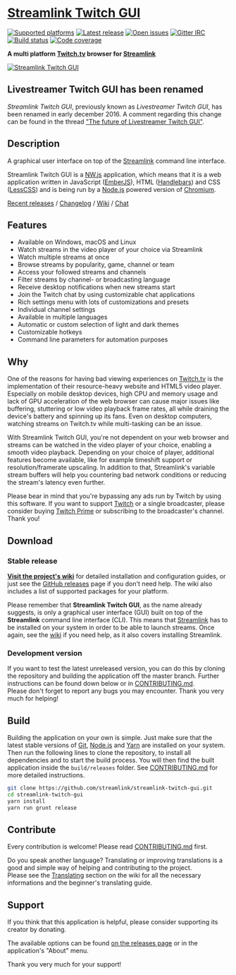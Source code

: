 [Streamlink Twitch GUI][Website]
===
[![Supported platforms][badge-platforms]][Releases] [![Latest release][badge-release]][Releases] [![Open issues][badge-issues]][Issues] [![Gitter IRC][badge-gitter]][Gitter] [![Build status][badge-actions]][Github-actions] [![Code coverage][badge-codecov]][Codecov]

**A multi platform [Twitch.tv][Twitch] browser for [Streamlink][Streamlink]**

[![Streamlink Twitch GUI][Preview]][Releases]


## Livestreamer Twitch GUI has been renamed

*Streamlink Twitch GUI*, previously known as *Livestreamer Twitch GUI*, has been renamed in early december 2016. A comment regarding this change can be found in the thread ["The future of Livestreamer Twitch GUI"][Application-rename].


## Description

A graphical user interface on top of the [Streamlink][Streamlink] command line interface.  

Streamlink Twitch GUI is a [NW.js][NW.js] application, which means that it is a web application written in JavaScript ([EmberJS][EmberJS]), HTML ([Handlebars][Handlebars]) and CSS ([LessCSS][LessCSS]) and is being run by a [Node.js][Node.js] powered version of [Chromium][Chromium].

[Recent releases][Releases] / [Changelog][Changelog] / [Wiki][Wiki] / [Chat][Gitter]


## Features

* Available on Windows, macOS and Linux
* Watch streams in the video player of your choice via Streamlink
* Watch multiple streams at once
* Browse streams by popularity, game, channel or team
* Access your followed streams and channels
* Filter streams by channel- or broadcasting language
* Receive desktop notifications when new streams start
* Join the Twitch chat by using customizable chat applications
* Rich settings menu with lots of customizations and presets
* Individual channel settings
* Available in multiple languages
* Automatic or custom selection of light and dark themes
* Customizable hotkeys
* Command line parameters for automation purposes


## Why

One of the reasons for having bad viewing experiences on [Twitch.tv][Twitch] is the implementation of their resource-heavy website and HTML5 video player. Especially on mobile desktop devices, high CPU and memory usage and lack of GPU acceleration of the web browser can cause major issues like buffering, stuttering or low video playback frame rates, all while draining the device's battery and spinning up its fans. Even on desktop computers, watching streams on Twitch.tv while multi-tasking can be an issue.

With Streamlink Twitch GUI, you're not dependent on your web browser and streams can be watched in the video player of your choice, enabling a smooth video playback. Depending on your choice of player, additional features become available, like for example timeshift support or resolution/framerate upscaling. In addition to that, Streamlink's variable stream buffers will help you countering bad network conditions or reducing the stream's latency even further.

Please bear in mind that you're bypassing any ads run by Twitch by using this software. If you want to support [Twitch][Twitch] or a single broadcaster, please consider buying [Twitch Prime][TwitchPrime] or subscribing to the broadcaster's channel. Thank you!


## Download

### Stable release

[**Visit the project's wiki**][Wiki] for detailed installation and configuration guides, or just see the [GitHub releases][Releases] page if you don't need help. The wiki also includes a list of supported packages for your platform.

Please remember that **Streamlink Twitch GUI**, as the name already suggests, is only a graphical user interface (GUI) built on top of the **Streamlink** command line interface (CLI). This means that [Streamlink][Streamlink] has to be installed on your system in order to be able to launch streams. Once again, see the [wiki][Wiki] if you need help, as it also covers installing Streamlink.

### Development version

If you want to test the latest unreleased version, you can do this by cloning the repository and building the application off the master branch. Further instructions can be found down below or in [CONTRIBUTING.md][Contributing].  
Please don't forget to report any bugs you may encounter. Thank you very much for helping!


## Build

Building the application on your own is simple. Just make sure that the latest stable versions of [Git][Git], [Node.js][Node.js] and [Yarn][yarn] are installed on your system.  
Then run the following lines to clone the repository, to install all dependencies and to start the build process. You will then find the built application inside the `build/releases` folder. See [CONTRIBUTING.md][Contributing] for more detailed instructions.

```bash
git clone https://github.com/streamlink/streamlink-twitch-gui.git
cd streamlink-twitch-gui
yarn install
yarn run grunt release
```


## Contribute

Every contribution is welcome! Please read [CONTRIBUTING.md][Contributing] first.

Do you speak another language? Translating or improving translations is a good and simple way of helping and contributing to the project.  
Please see the [Translating][Translating] section on the wiki for all the necessary informations and the beginner's translating guide.


## Support

If you think that this application is helpful, please consider supporting its creator by donating.

The available options can be found [on the releases page][Releases] or in the application's "About" menu.

Thank you very much for your support!


  [Preview]: https://user-images.githubusercontent.com/467294/32060296-a08d7b44-ba6e-11e7-9793-8ef60fc3e1f0.jpg "Preview image"
  [Website]: https://streamlink.github.io/streamlink-twitch-gui/ "Streamlink Twitch GUI website"
  [Releases]: https://github.com/streamlink/streamlink-twitch-gui/releases "Streamlink Twitch GUI Releases"
  [Issues]: https://github.com/streamlink/streamlink-twitch-gui/issues "Streamlink Twitch GUI Issues"
  [Wiki]: https://github.com/streamlink/streamlink-twitch-gui/wiki "Streamlink Twitch GUI Wiki"
  [Github-actions]: https://github.com/streamlink/streamlink-twitch-gui/actions?query=event%3Apush "Github actions"
  [Codecov]: https://codecov.io/gh/streamlink/streamlink-twitch-gui "Codecov"
  [Gitter]: https://gitter.im/streamlink/streamlink-twitch-gui "Gitter IRC"
  [Contributing]: https://github.com/streamlink/streamlink-twitch-gui/blob/master/CONTRIBUTING.md
  [Translating]: https://github.com/streamlink/streamlink-twitch-gui/wiki/Translating "Translating Wiki page"
  [Changelog]: https://github.com/streamlink/streamlink-twitch-gui/blob/master/CHANGELOG.md
  [Streamlink]: https://streamlink.github.io/ "Streamlink"
  [Twitch]: https://twitch.tv "Twitch.tv"
  [TwitchPrime]: https://twitch.amazon.com/prime "Twitch Prime"
  [NW.js]: https://github.com/nwjs/nw.js "NW.js"
  [EmberJS]: http://emberjs.com/ "EmberJS"
  [Handlebars]: http://handlebarsjs.com/ "Handlebars.js"
  [LessCSS]: http://lesscss.org/ "LessCSS"
  [Chromium]: https://www.chromium.org/ "Chromium"
  [Microsoft Visual C++ 2008 Redistributable Package]: http://www.microsoft.com/en-us/download/details.aspx?id=29 "Microsoft Visual C++ 2008 Redistributable Package"
  [Installation package]: https://streamlink.github.io/install.html#windows-binaries "Streamlink installation package"
  [Git]: https://git-scm.com "Git"
  [Node.js]: https://nodejs.org "Node.js"
  [yarn]: https://classic.yarnpkg.com/lang/en/ "Fast, reliable, and secure dependency management."
  [badge-platforms]: https://img.shields.io/badge/platform-win%20%7C%20mac%20%7C%20linux-green.svg?style=flat-square "Supported platforms"
  [badge-release]: https://img.shields.io/github/release/streamlink/streamlink-twitch-gui.svg?style=flat-square "Latest release"
  [badge-issues]: https://img.shields.io/github/issues/streamlink/streamlink-twitch-gui.svg?style=flat-square "Open issues"
  [badge-actions]: https://img.shields.io/github/workflow/status/streamlink/streamlink-twitch-gui/Test,%20build%20and%20deploy/master?event=push&style=flat-square
  [badge-codecov]: https://img.shields.io/codecov/c/github/streamlink/streamlink-twitch-gui.svg?style=flat-square
  [badge-gitter]: https://img.shields.io/gitter/room/streamlink/streamlink-twitch-gui.svg?style=flat-square "Gitter IRC"
  [Application-rename]: https://github.com/streamlink/streamlink-twitch-gui/issues/331 "The future of Livestreamer Twitch GUI"
